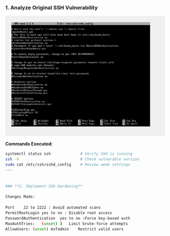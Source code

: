 ### **1. Analyze Original SSH Vulnerability**  

![](./7.png)

**Commands Executed**:  
```bash
systemctl status ssh             # Verify SSH is running  
ssh -V                           # Check vulnerable version  
sudo cat /etc/ssh/sshd_config    # Review weak settings
---


### **2. Implement SSH Hardening**

Changes Made:

Port	22 to 2222 : Avoid automated scans
PermitRootLogin	yes	to no : Disable root access
PasswordAuthentication	yes	to no :Force key-based auth
MaxAuthTries:	(unset)	3	Limit brute-force attempts
AllowUsers:	(unset)	msfadmin	Restrict valid users
